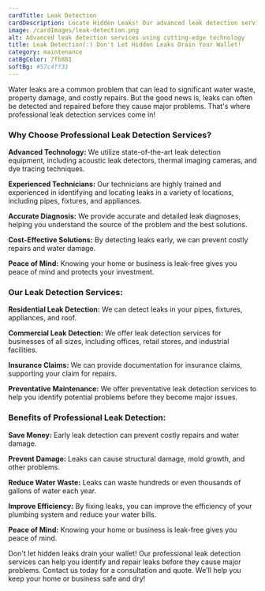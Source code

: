 ```yaml
---
cardTitle: Leak Detection
cardDescription: Locate Hidden Leaks! Our advanced leak detection services utilize cutting-edge technology to identify leaks in your plumbing system. Early detection prevents costly damage and water waste.
image: /cardImages/leak-detection.png
alt: Advanced leak detection services using cutting-edge technology
title: Leak Detection(:) Don't Let Hidden Leaks Drain Your Wallet!
category: maintenance
catBgColor: 7fb881
softBg: #57c4ff31
---
```


Water leaks are a common problem that can lead to significant water waste, property damage, and costly repairs. But the good news is, leaks can often be detected and repaired before they cause major problems. That's where professional leak detection services come in!

### Why Choose Professional Leak Detection Services?

**Advanced Technology:** We utilize state-of-the-art leak detection equipment, including acoustic leak detectors, thermal imaging cameras, and dye tracing techniques.

**Experienced Technicians:** Our technicians are highly trained and experienced in identifying and locating leaks in a variety of locations, including pipes, fixtures, and appliances.

**Accurate Diagnosis:** We provide accurate and detailed leak diagnoses, helping you understand the source of the problem and the best solutions.

**Cost-Effective Solutions:** By detecting leaks early, we can prevent costly repairs and water damage.

**Peace of Mind:** Knowing your home or business is leak-free gives you peace of mind and protects your investment.

### Our Leak Detection Services:

**Residential Leak Detection:** We can detect leaks in your pipes, fixtures, appliances, and roof.

**Commercial Leak Detection:** We offer leak detection services for businesses of all sizes, including offices, retail stores, and industrial facilities.

**Insurance Claims:** We can provide documentation for insurance claims, supporting your claim for repairs.

**Preventative Maintenance:** We offer preventative leak detection services to help you identify potential problems before they become major issues.

### Benefits of Professional Leak Detection:

**Save Money:** Early leak detection can prevent costly repairs and water damage.

**Prevent Damage:** Leaks can cause structural damage, mold growth, and other problems.

**Reduce Water Waste:** Leaks can waste hundreds or even thousands of gallons of water each year.

**Improve Efficiency:** By fixing leaks, you can improve the efficiency of your plumbing system and reduce your water bills.

**Peace of Mind:** Knowing your home or business is leak-free gives you peace of mind.

Don't let hidden leaks drain your wallet! Our professional leak detection services can help you identify and repair leaks before they cause major problems. Contact us today for a consultation and quote. We'll help you keep your home or business safe and dry!
